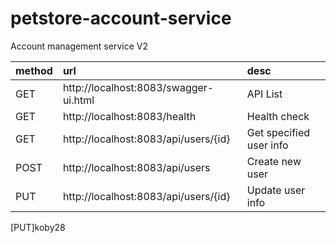# petstore-account-service

Account management service   V2

|method|url|desc|
|:---|:---|:---|
|GET|http://localhost:8083/swagger-ui.html|API List|  
|GET|http://localhost:8083/health|Health check|
|GET|http://localhost:8083/api/users/{id}|Get specified user info|
|POST|http://localhost:8083/api/users|Create new user|
|PUT|http://localhost:8083/api/users/{id}|Update user info|
[PUT]koby28
